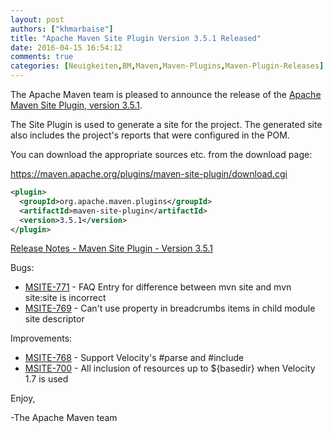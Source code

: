 ```yaml
---
layout: post
authors: ["khmarbaise"]
title: "Apache Maven Site Plugin Version 3.5.1 Released"
date: 2016-04-15 16:54:12
comments: true
categories: [Neuigkeiten,BM,Maven,Maven-Plugins,Maven-Plugin-Releases]
---
```

The Apache Maven team is pleased to announce the release of the 
[Apache Maven Site Plugin, version 3.5.1](https://maven.apache.org/plugins/maven-site-plugin/).

The Site Plugin is used to generate a site for the project. The generated site
also includes the project's reports that were configured in the POM.

You can download the appropriate sources etc. from the download page:
 
https://maven.apache.org/plugins/maven-site-plugin/download.cgi

```xml
<plugin>
  <groupId>org.apache.maven.plugins</groupId>
  <artifactId>maven-site-plugin</artifactId>
  <version>3.5.1</version>
</plugin>
```
<!-- more -->
[Release Notes - Maven Site Plugin - Version 3.5.1](https://issues.apache.org/jira/secure/ReleaseNote.jspa?projectId=12317923&version=12334899&styleName=Text)

Bugs:

 * [MSITE-771](https://issues.apache.org/jira/browse/MSITE-771) -  FAQ Entry for difference between mvn site and mvn site:site is incorrect
 * [MSITE-769](https://issues.apache.org/jira/browse/MSITE-769) -  Can't use property in breadcrumbs items in child module site descriptor

Improvements:

 * [MSITE-768](https://issues.apache.org/jira/browse/MSITE-768) -  Support Velocity's #parse and #include
 * [MSITE-700](https://issues.apache.org/jira/browse/MSITE-700) -  All inclusion of resources up to ${basedir} when Velocity 1.7 is used

Enjoy,
 
-The Apache Maven team

